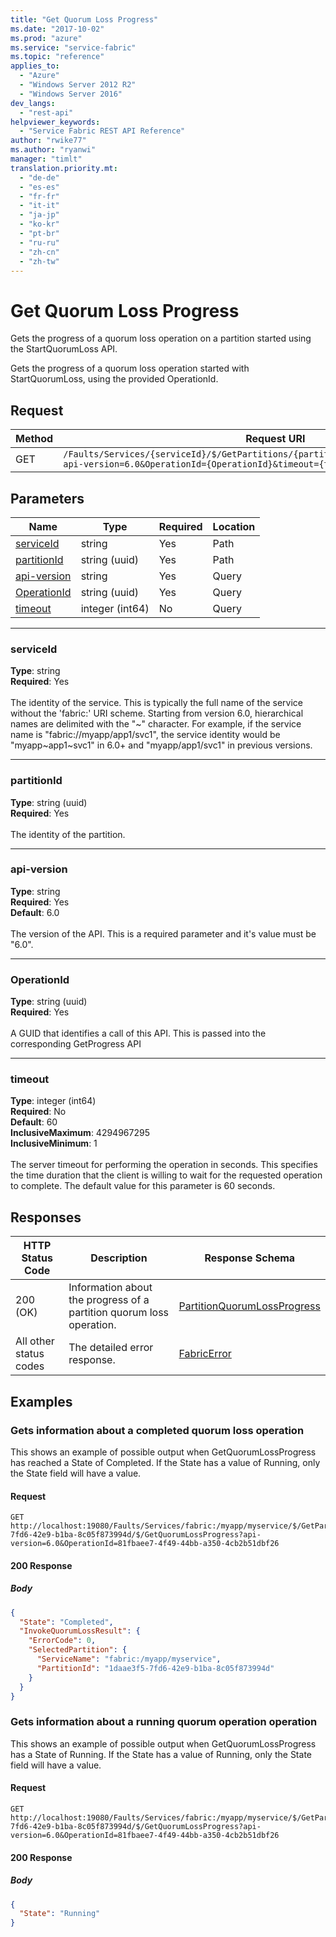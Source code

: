 ```yaml
---
title: "Get Quorum Loss Progress"
ms.date: "2017-10-02"
ms.prod: "azure"
ms.service: "service-fabric"
ms.topic: "reference"
applies_to: 
  - "Azure"
  - "Windows Server 2012 R2"
  - "Windows Server 2016"
dev_langs: 
  - "rest-api"
helpviewer_keywords: 
  - "Service Fabric REST API Reference"
author: "rwike77"
ms.author: "ryanwi"
manager: "timlt"
translation.priority.mt: 
  - "de-de"
  - "es-es"
  - "fr-fr"
  - "it-it"
  - "ja-jp"
  - "ko-kr"
  - "pt-br"
  - "ru-ru"
  - "zh-cn"
  - "zh-tw"
---
```

# Get Quorum Loss Progress
Gets the progress of a quorum loss operation on a partition started using the StartQuorumLoss API.

Gets the progress of a quorum loss operation started with StartQuorumLoss, using the provided OperationId.


## Request
| Method | Request URI |
| ------ | ----------- |
| GET | `/Faults/Services/{serviceId}/$/GetPartitions/{partitionId}/$/GetQuorumLossProgress?api-version=6.0&OperationId={OperationId}&timeout={timeout}` |


## Parameters
| Name | Type | Required | Location |
| --- | --- | --- | --- |
| [serviceId](#serviceid) | string | Yes | Path |
| [partitionId](#partitionid) | string (uuid) | Yes | Path |
| [api-version](#api-version) | string | Yes | Query |
| [OperationId](#operationid) | string (uuid) | Yes | Query |
| [timeout](#timeout) | integer (int64) | No | Query |

____
### serviceId
__Type__: string <br/>
__Required__: Yes<br/>
<br/>
The identity of the service. This is typically the full name of the service without the 'fabric:' URI scheme. Starting from version 6.0, hierarchical names are delimited with the "~" character. For example, if the service name is "fabric://myapp/app1/svc1", the service identity would be "myapp~app1~svc1" in 6.0+ and "myapp/app1/svc1" in previous versions.

____
### partitionId
__Type__: string (uuid) <br/>
__Required__: Yes<br/>
<br/>
The identity of the partition.

____
### api-version
__Type__: string <br/>
__Required__: Yes<br/>
__Default__: 6.0 <br/>
<br/>
The version of the API. This is a required parameter and it's value must be "6.0".

____
### OperationId
__Type__: string (uuid) <br/>
__Required__: Yes<br/>
<br/>
A GUID that identifies a call of this API.  This is passed into the corresponding GetProgress API

____
### timeout
__Type__: integer (int64) <br/>
__Required__: No<br/>
__Default__: 60 <br/>
__InclusiveMaximum__: 4294967295 <br/>
__InclusiveMinimum__: 1 <br/>
<br/>
The server timeout for performing the operation in seconds. This specifies the time duration that the client is willing to wait for the requested operation to complete. The default value for this parameter is 60 seconds.

## Responses

| HTTP Status Code | Description | Response Schema |
| --- | --- | --- |
| 200 (OK) | Information about the progress of a partition quorum loss operation.<br/> | [PartitionQuorumLossProgress](sfclient-model-partitionquorumlossprogress.md) |
| All other status codes | The detailed error response.<br/> | [FabricError](sfclient-model-fabricerror.md) |

## Examples

### Gets information about a completed quorum loss operation

This shows an example of possible output when GetQuorumLossProgress has reached a State of Completed.  If the State has a value of Running, only the State field will have a value.

#### Request
```
GET http://localhost:19080/Faults/Services/fabric:/myapp/myservice/$/GetPartitions/1daae3f5-7fd6-42e9-b1ba-8c05f873994d/$/GetQuorumLossProgress?api-version=6.0&OperationId=81fbaee7-4f49-44bb-a350-4cb2b51dbf26
```

#### 200 Response
##### Body
```json
{
  "State": "Completed",
  "InvokeQuorumLossResult": {
    "ErrorCode": 0,
    "SelectedPartition": {
      "ServiceName": "fabric:/myapp/myservice",
      "PartitionId": "1daae3f5-7fd6-42e9-b1ba-8c05f873994d"
    }
  }
}
```


### Gets information about a running quorum operation operation

This shows an example of possible output when GetQuorumLossProgress has a State of Running.  If the State has a value of Running, only the State field will have a value.

#### Request
```
GET http://localhost:19080/Faults/Services/fabric:/myapp/myservice/$/GetPartitions/1daae3f5-7fd6-42e9-b1ba-8c05f873994d/$/GetQuorumLossProgress?api-version=6.0&OperationId=81fbaee7-4f49-44bb-a350-4cb2b51dbf26
```

#### 200 Response
##### Body
```json
{
  "State": "Running"
}
```

